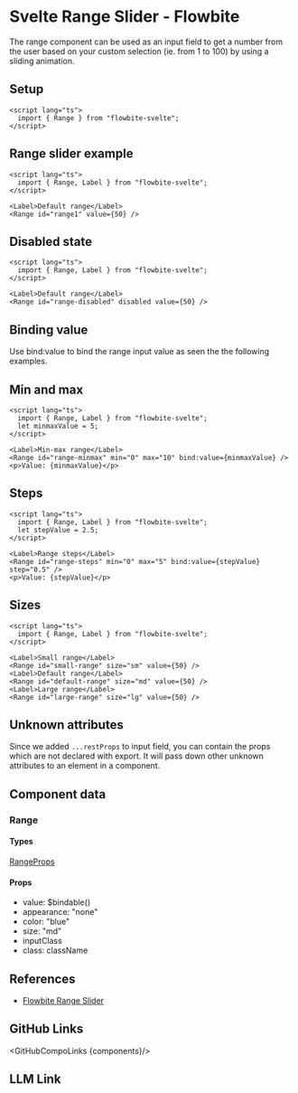 # Svelte Range Slider - Flowbite


The range component can be used as an input field to get a number from the user based on your custom selection (ie. from 1 to 100) by using a sliding animation.

## Setup

```svelte
<script lang="ts">
  import { Range } from "flowbite-svelte";
</script>
```

## Range slider example

```svelte
<script lang="ts">
  import { Range, Label } from "flowbite-svelte";
</script>

<Label>Default range</Label>
<Range id="range1" value={50} />
```

## Disabled state

```svelte
<script lang="ts">
  import { Range, Label } from "flowbite-svelte";
</script>

<Label>Default range</Label>
<Range id="range-disabled" disabled value={50} />
```

## Binding value

Use bind:value to bind the range input value as seen the the following examples.

## Min and max

```svelte
<script lang="ts">
  import { Range, Label } from "flowbite-svelte";
  let minmaxValue = 5;
</script>

<Label>Min-max range</Label>
<Range id="range-minmax" min="0" max="10" bind:value={minmaxValue} />
<p>Value: {minmaxValue}</p>
```

## Steps

```svelte
<script lang="ts">
  import { Range, Label } from "flowbite-svelte";
  let stepValue = 2.5;
</script>

<Label>Range steps</Label>
<Range id="range-steps" min="0" max="5" bind:value={stepValue} step="0.5" />
<p>Value: {stepValue}</p>
```

## Sizes

```svelte
<script lang="ts">
  import { Range, Label } from "flowbite-svelte";
</script>

<Label>Small range</Label>
<Range id="small-range" size="sm" value={50} />
<Label>Default range</Label>
<Range id="default-range" size="md" value={50} />
<Label>Large range</Label>
<Range id="large-range" size="lg" value={50} />
```

## Unknown attributes

Since we added `...restProps` to input field, you can contain the props which are not declared with export. It will pass down other unknown attributes to an element in a component.

## Component data

### Range

#### Types

[RangeProps](https://github.com/themesberg/flowbite-svelte/blob/main/src/lib/types.ts#L831)

#### Props

- value: $bindable()
- appearance: "none"
- color: "blue"
- size: "md"
- inputClass
- class: className


## References

- [Flowbite Range Slider](https://flowbite.com/docs/forms/range/)

## GitHub Links

<GitHubCompoLinks {components}/>

## LLM Link

<LlmLink />

